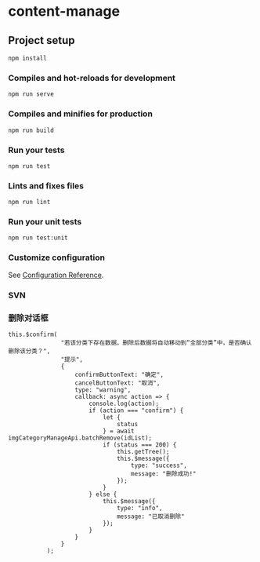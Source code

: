 # content-manage

## Project setup
```
npm install
```

### Compiles and hot-reloads for development
```
npm run serve
```

### Compiles and minifies for production
```
npm run build
```

### Run your tests
```
npm run test
```

### Lints and fixes files
```
npm run lint
```

### Run your unit tests
```
npm run test:unit
```

### Customize configuration
See [Configuration Reference](https://cli.vuejs.org/config/).
 
 
 
 ### SVN
 <svg-icon icon-class="l-recyclebin"></svg-icon>



### 删除对话框
 ```
this.$confirm(
                "若该分类下存在数据，删除后数据将自动移动到“全部分类”中，是否确认删除该分类？",
                "提示",
                {
                    confirmButtonText: "确定",
                    cancelButtonText: "取消",
                    type: "warning",
                    callback: async action => {
                        console.log(action);
                        if (action === "confirm") {
                            let {
                                status
                            } = await imgCategoryManageApi.batchRemove(idList);
                            if (status === 200) {
                                this.getTree();
                                this.$message({
                                    type: "success",
                                    message: "删除成功!"
                                });
                            }
                        } else {
                            this.$message({
                                type: "info",
                                message: "已取消删除"
                            });
                        }
                    }
                }
            );

 ```